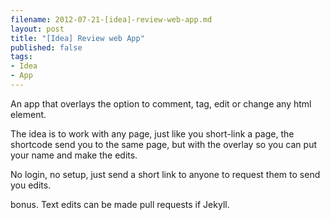 ```yaml
---
filename: 2012-07-21-[idea]-review-web-app.md
layout: post
title: "[Idea] Review web App"
published: false
tags:
- Idea
- App
---
```


An app that overlays the option to comment, tag, edit or change any html
element.

The idea is to work with any page, just like you short-link a page, the
shortcode send you to the same page, but with the overlay so you can
put your name and make the edits.

No login, no setup, just send a short link to anyone to request them to
send you edits.

bonus. Text edits can be made pull requests if Jekyll.
